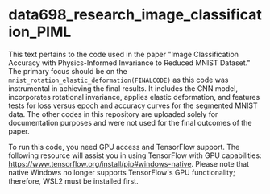 # data698_research_image_classification_PIML
This text pertains to the code used in the paper "Image Classification Accuracy with Physics-Informed Invariance to Reduced MNIST Dataset." The primary focus should be on the `mnist_rotation_elastic_deformation(FINALCODE)` as this code was instrumental in achieving the final results. It includes the CNN model, incorporates rotational invariance, applies elastic deformation, and features tests for loss versus epoch and accuracy curves for the segmented MNIST data. The other codes in this repository are uploaded solely for documentation purposes and were not used for the final outcomes of the paper.

To run this code, you need GPU access and TensorFlow support. The following resource will assist you in using TensorFlow with GPU capabilities: https://www.tensorflow.org/install/pip#windows-native. Please note that native Windows no longer supports TensorFlow's GPU functionality; therefore, WSL2 must be installed first.
